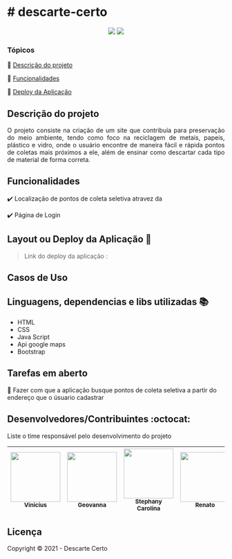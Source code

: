 
<h1># descarte-certo</h1> 

<p align="center">
  <img src="https://img.shields.io/static/v1?label=bootstrap&message=framework&color=blue&style=for-the-badge&logo=bootstrap"/>
 <img src="http://img.shields.io/static/v1?label=STATUS&message=EM%20DESENVOLVIMENTO&color=RED&style=for-the-badge"/>
   
</p>


### Tópicos 

:small_blue_diamond: [Descrição do projeto](#descrição-do-projeto)

:small_blue_diamond: [Funcionalidades](#funcionalidades)

:small_blue_diamond: [Deploy da Aplicação](#deploy-da-aplicação-dash)



## Descrição do projeto 

<p align="justify">
 O projeto consiste na criação de um site que contribuía para preservação do meio ambiente, tendo como foco na reciclagem de metais, papeis, plástico e vidro, onde o usuário encontre de maneira fácil e rápida pontos de coletas mais próximos a ele, além de ensinar como descartar cada tipo de material de forma correta. 
</p>

## Funcionalidades

:heavy_check_mark: Localização de pontos de coleta seletiva atravez da

:heavy_check_mark: Página de Login  


## Layout ou Deploy da Aplicação :dash:

> Link do deploy da aplicação :


## Casos de Uso






## Linguagens, dependencias e libs utilizadas :books:

- HTML
- CSS
- Java Script
- Api google maps
- Bootstrap


## Tarefas em aberto

:memo: Fazer com que a aplicação busque pontos de coleta seletiva a partir do endereço que o úsuario cadastrar 



## Desenvolvedores/Contribuintes :octocat:

Liste o time responsável pelo desenvolvimento do projeto

| [<img src="https://avatars.githubusercontent.com/u/63162394?v=4" width=115><br><sub>Vinicius</sub>](https://github.com/vncsmyrnk) |  [<img src="https://avatars.githubusercontent.com/u/83795094?v=4" width=115><br><sub>Geovanna</sub>](https://github.com/Geovanna77) |  [<img src="https://avatars.githubusercontent.com/u/64992976?s=400&u=b47abcd1f5bffd3bdb510f68250f9eff019a76b0&v=4" width=115><br><sub>Stephany Carolina</sub>](https://github.com/stephany-c) | [<img src="https://avatars.githubusercontent.com/u/79455144?v=4" width=115><br><sub>Renato</sub>](https://github.com/renatovvjr) |
| :---: | :---: | :---: | :---:

## Licença 

Copyright :copyright: 2021 - Descarte Certo 

